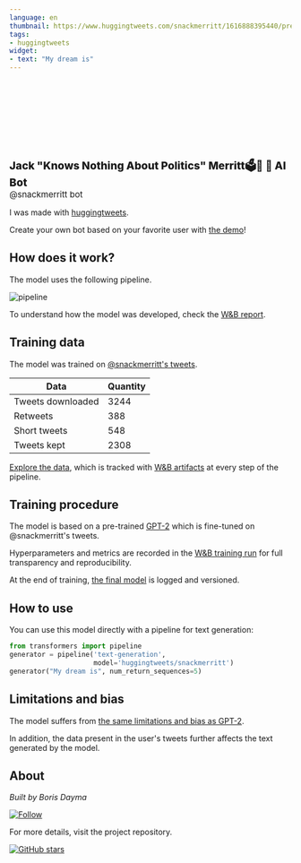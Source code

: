 ```yaml
---
language: en
thumbnail: https://www.huggingtweets.com/snackmerritt/1616888395440/predictions.png
tags:
- huggingtweets
widget:
- text: "My dream is"
---
```


<div>
<div style="width: 132px; height:132px; border-radius: 50%; background-size: cover; background-image: url('https://pbs.twimg.com/profile_images/1371627947069739010/vX4nm8l-_400x400.jpg')">
</div>
<div style="margin-top: 8px; font-size: 19px; font-weight: 800">Jack "Knows Nothing About Politics" Merritt🗳🍦 🤖 AI Bot </div>
<div style="font-size: 15px">@snackmerritt bot</div>
</div>

I was made with [huggingtweets](https://github.com/borisdayma/huggingtweets).

Create your own bot based on your favorite user with [the demo](https://colab.research.google.com/github/borisdayma/huggingtweets/blob/master/huggingtweets-demo.ipynb)!

## How does it work?

The model uses the following pipeline.

![pipeline](https://github.com/borisdayma/huggingtweets/blob/master/img/pipeline.png?raw=true)

To understand how the model was developed, check the [W&B report](https://wandb.ai/wandb/huggingtweets/reports/HuggingTweets-Train-a-Model-to-Generate-Tweets--VmlldzoxMTY5MjI).

## Training data

The model was trained on [@snackmerritt's tweets](https://twitter.com/snackmerritt).

| Data | Quantity |
| --- | --- |
| Tweets downloaded | 3244 |
| Retweets | 388 |
| Short tweets | 548 |
| Tweets kept | 2308 |

[Explore the data](https://wandb.ai/wandb/huggingtweets/runs/mjo4ke89/artifacts), which is tracked with [W&B artifacts](https://docs.wandb.com/artifacts) at every step of the pipeline.

## Training procedure

The model is based on a pre-trained [GPT-2](https://huggingface.co/gpt2) which is fine-tuned on @snackmerritt's tweets.

Hyperparameters and metrics are recorded in the [W&B training run](https://wandb.ai/wandb/huggingtweets/runs/18xtt8zh) for full transparency and reproducibility.

At the end of training, [the final model](https://wandb.ai/wandb/huggingtweets/runs/18xtt8zh/artifacts) is logged and versioned.

## How to use

You can use this model directly with a pipeline for text generation:

```python
from transformers import pipeline
generator = pipeline('text-generation',
                     model='huggingtweets/snackmerritt')
generator("My dream is", num_return_sequences=5)
```

## Limitations and bias

The model suffers from [the same limitations and bias as GPT-2](https://huggingface.co/gpt2#limitations-and-bias).

In addition, the data present in the user's tweets further affects the text generated by the model.

## About

*Built by Boris Dayma*

[![Follow](https://img.shields.io/twitter/follow/borisdayma?style=social)](https://twitter.com/intent/follow?screen_name=borisdayma)

For more details, visit the project repository.

[![GitHub stars](https://img.shields.io/github/stars/borisdayma/huggingtweets?style=social)](https://github.com/borisdayma/huggingtweets)
